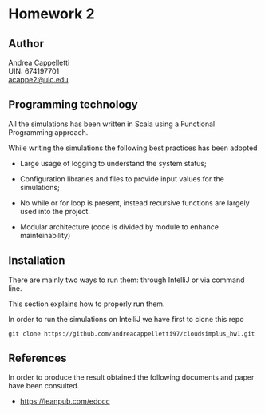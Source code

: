 # Homework 2

## Author
Andrea Cappelletti  
UIN: 674197701   
acappe2@uic.edu


## Programming technology
All the simulations has been written in Scala using a Functional Programming approach.

While writing the simulations the following best practices has been adopted

- Large usage of logging to understand the system status;


- Configuration libraries and files to provide input values for the simulations;


- No while or for loop is present, instead recursive functions are largely used into the project.


- Modular architecture (code is divided by module to enhance mainteinability)

## Installation
There are mainly two ways to run them: through IntelliJ or via command line.

This section explains how to properly run them.

In order to run the simulations on IntelliJ we have first to clone this repo
```
git clone https://github.com/andreacappelletti97/cloudsimplus_hw1.git
```

## References
In order to produce the result obtained the following documents and paper
have been consulted.

- https://leanpub.com/edocc